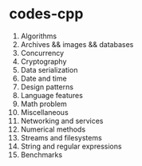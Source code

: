 # codes-cpp

1. Algorithms
2. Archives && images && databases
3. Concurrency
4. Cryptography
5. Data serialization
6. Date and time
7. Design patterns
8. Language features
9. Math problem
10. Miscellaneous
11. Networking and services
12. Numerical methods
13. Streams and filesystems
14. String and regular expressions
15. Benchmarks
